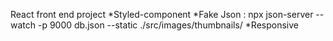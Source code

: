 React front end project
*Styled-component
*Fake Json : npx json-server --watch -p 9000 db.json --static ./src/images/thumbnails/
\*Responsive
